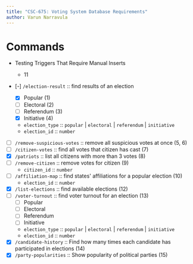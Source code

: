 ```yaml
---
title: "CSC-675: Voting System Database Requirements"
author: Varun Narravula
---
```


# Commands

-   Testing Triggers That Require Manual Inserts

    -   11

-   [-] `/election-result` :: find results of an election
    -   [x] Popular (1)
    -   [ ] Electoral (2)
    -   [ ] Referendum (3)
    -   [x] Initiative (4)
    -   `election_type` :: `popular` | `electoral` | `referendum` | `initiative`
    -   `election_id` :: `number`
-   [ ] `/remove-suspicious-votes` :: remove all suspicious votes at once (5, 6)
-   [ ] `/citizen-votes` :: find all votes that citizen has cast (7)
-   [x] `/patriots` :: list all citizens with more than 3 votes (8)
-   [ ] `/remove-citizen` :: remove votes for citizen (9)
    -   `citizen_id` :: `number`
-   [ ] `/affiliation-map` :: find states' affiliations for a popular election (10)
    -   `election_id` :: `number`
-   [x] `/list-elections` :: find available elections (12)
-   [ ] `/voter-turnout` :: find voter turnout for an election (13)
    -   [ ] Popular
    -   [ ] Electoral
    -   [ ] Referendum
    -   [ ] Initiative
    -   `election_type` :: `popular` | `electoral` | `referendum` | `initiative`
    -   `election_id` :: `number`
-   [x] `/candidate-history` :: Find how many times each candidate has participated in elections (14)
-   [x] `/party-popularities` :: Show popularity of political parties (15)
